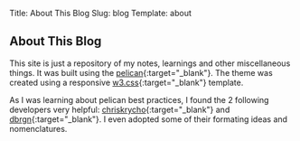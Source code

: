 Title: About This Blog
Slug: blog
Template: about

## About This Blog

This site is just a repository of my notes, learnings and other miscellaneous things.  It was built using the [pelican](http://docs.getpelican.com/en/3.7.1/index.html){:target="_blank"}.  The theme was created using a responsive [w3.css](https://www.w3schools.com/w3css/w3css_templates.asp){:target="_blank"} template.

As I was learning about pelican best practices, I found the 2 following developers very helpful: [chriskrycho](https://github.com/chriskrycho/chriskrycho.com){:target="_blank"} and [dbrgn](https://github.com/dbrgn/blog){:target="_blank"}.  I even adopted some of their formating ideas and nomenclatures.